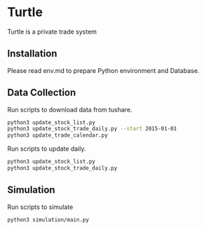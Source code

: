 # Turtle

Turtle is a private trade system

## Installation

Please read env.md to prepare Python environment and Database.

## Data Collection

Run scripts to download data from tushare.
```bash
python3 update_stock_list.py
python3 update_stock_trade_daily.py --start 2015-01-01
python3 update_trade_calendar.py
```

Run scripts to update daily.

```bash
python3 update_stock_list.py
python3 update_stock_trade_daily.py
```

## Simulation

Run scripts to simulate
```bash
python3 simulation/main.py
```